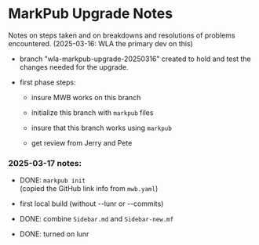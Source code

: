 # MarkPub Upgrade Notes  

Notes on steps taken and on breakdowns and resolutions of problems
encountered. (2025-03-16: WLA the primary dev on this)  

- branch "wla-markpub-upgrade-20250316" created to hold and test the
  changes needed for the upgrade.  
  
- first phase steps:
  - insure MWB works on this branch  
  
  - initialize this branch with `markpub` files  
  
  - insure that this branch works using `markpub`  
  - get review from Jerry and Pete  
  
### 2025-03-17 notes:    

- DONE: `markpub init`  
  (copied the GitHub link info from `mwb.yaml`)  

- first local build (without --lunr or --commits) 
- DONE: combine `Sidebar.md` and `Sidebar-new.mf`  

- DONE: turned on lunr

